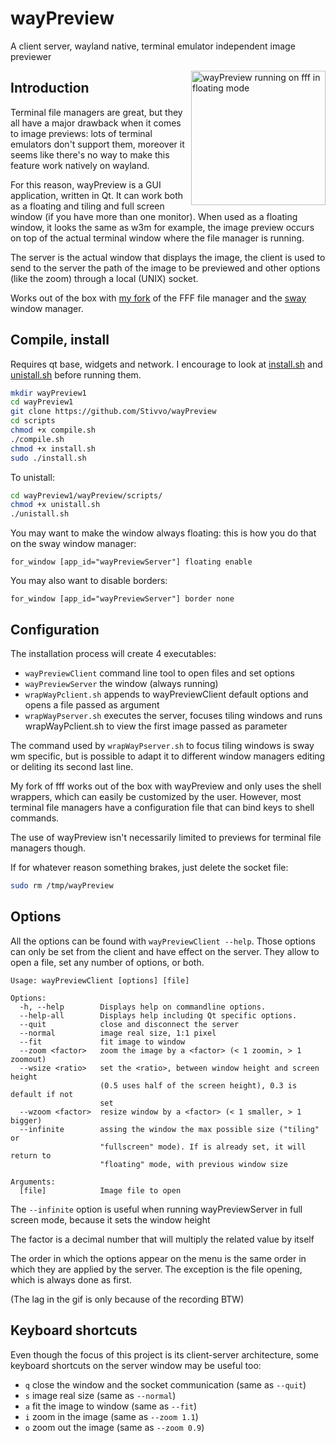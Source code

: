 # wayPreview

A client server, wayland native, terminal emulator independent image previewer

<img src="fffWayPreview.gif" alt="wayPreview running on fff in floating mode" height="215" align="right"/>

## Introduction

Terminal file managers are great, but they all have a major drawback when it
comes to image previews: lots of terminal emulators don't support them, moreover
it seems like there's no way to make this feature work natively on wayland.

For this reason, wayPreview is a GUI application, written in Qt. It can work
both as a floating and tiling and full screen window (if you have more than one
monitor). When used as a floating window, it looks the same as w3m for example,
the image preview occurs on top of the actual terminal
window where the file manager is running.

The server is the actual window that displays the image, the client is used to
send to the server the path of the image to be previewed and other options (like
the zoom) through a local (UNIX) socket.

Works out of the box with [my fork](https://github.com/Stivvo/fff) of the FFF
file manager and the [sway](https://github.com/swaywm/sway) window manager.

## Compile, install

Requires qt base, widgets and network. I encourage to look at
[install.sh](scripts/install.sh) and [unistall.sh](scripts/unistall.sh) before running them.

```bash
mkdir wayPreview1
cd wayPreview1
git clone https://github.com/Stivvo/wayPreview
cd scripts
chmod +x compile.sh
./compile.sh
chmod +x install.sh
sudo ./install.sh
```

To unistall:

```bash
cd wayPreview1/wayPreview/scripts/
chmod +x unistall.sh
./unistall.sh
```

You may want to make the window always floating: this is how you do that on the
sway window manager:

```
for_window [app_id="wayPreviewServer"] floating enable
```

You may also want to disable borders:

```
for_window [app_id="wayPreviewServer"] border none
```

## Configuration

The installation process will create 4 executables:

* ``wayPreviewClient`` command line tool to open files and set options
* ``wayPreviewServer`` the window (always running)
* ``wrapWayPclient.sh`` appends to wayPreviewClient default options and opens a
    file passed as argument
* ``wrapWayPserver.sh`` executes the server, focuses tiling windows and
    runs wrapWayPclient.sh to view the first image passed as parameter

The command used by ``wrapWayPserver.sh`` to focus tiling windows is sway wm specific, but is
possible to adapt it to different window managers editing or deliting its second last line.

My fork of fff works out of the box with wayPreview and only uses the shell
wrappers, which can easily be customized by the user. However, most terminal
file managers have a configuration file that can bind keys to shell commands.

The use of wayPreview isn't necessarily limited to previews for terminal file
managers though.

If for whatever reason something brakes, just delete the socket file:

```bash
sudo rm /tmp/wayPreview
```

## Options

All the options can be found with ``wayPreviewClient --help``. Those options can
only be set from the client and have effect on the server. They allow to open a
file, set any number of options, or both.

```
Usage: wayPreviewClient [options] [file]

Options:
  -h, --help        Displays help on commandline options.
  --help-all        Displays help including Qt specific options.
  --quit            close and disconnect the server
  --normal          image real size, 1:1 pixel
  --fit             fit image to window
  --zoom <factor>   zoom the image by a <factor> (< 1 zoomin, > 1 zoomout)
  --wsize <ratio>   set the <ratio>, between window height and screen height
                    (0.5 uses half of the screen height), 0.3 is default if not
                    set
  --wzoom <factor>  resize window by a <factor> (< 1 smaller, > 1 bigger)
  --infinite        assing the window the max possible size ("tiling" or
                    "fullscreen" mode). If is already set, it will return to
                    "floating" mode, with previous window size

Arguments:
  [file]            Image file to open
```

The ``--infinite`` option is useful when running wayPreviewServer in full screen
mode, because it sets the window height

The factor is a decimal number that will multiply the related value by itself

The order in which the options appear on the menu is the same order in which
they are applied by the server. The exception is the file opening, which is
always done as first.

(The lag in the gif is only because of the recording BTW)

## Keyboard shortcuts

Even though the focus of this project is its client-server architecture, some keyboard shortcuts on
the server window may be useful too:

+ ``q`` close the window and the socket communication (same as ``--quit``)
+ ``s`` image real size (same as ``--normal``)
+ ``a`` fit the image to window (same as ``--fit``)
+ ``i`` zoom in the image (same as ``--zoom 1.1``)
+ ``o`` zoom out the image (same as ``--zoom 0.9``)
